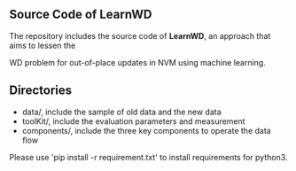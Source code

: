 ## Source Code of LearnWD

The repository includes the source code of **LearnWD**, an approach that aims to lessen the

WD problem for out-of-place updates in NVM using machine learning.

## Directories

- data/, include the sample of old data and the new data
- toolKit/, include the evaluation parameters and measurement 
- components/, include the three key components to operate the data flow

Please use 'pip install -r requirement.txt' to install requirements for python3.
